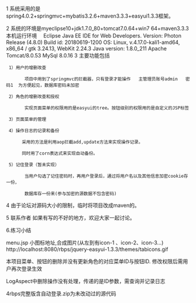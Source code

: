 
1	系统采用的是spring4.0.2+springmvc+mybatis3.2.6+maven3.3.3+easyui1.3.3框架。

2 	系统的环境是myeclipse10+jdk1.7.0_80+tomcat7.0.64+win7 64+maven3.3.3
     本机运行环境　
     Eclipse Java EE IDE for Web Developers.
	Version: Photon Release (4.8.0)
	Build id: 20180619-1200
	OS: Linux, v.4.17.0-kali1-amd64, x86_64 / gtk 3.24.13, WebKit 2.24.3
	Java version: 1.8.0_211
	Apache Tomcat/8.0.53
	MySql 8.0.16
3 	主要功能包括
     
     1）用户的增删改查
     
     	   项目中用到了springmvc的拦截器，只有登录才能操作   主管理员账号admin   密码1  为方便起见，数据库密码未加密
     
     2）角色的增删改查和授权
        
           实现页面菜单的权限用的是easyui的tree。按钮级别的权限用的是自定义的JSP标签
     
     3）页面菜单的管理
     
     4）操作日志的记录和备份
     
          采用的方法是利用aop拦截add,update方法来实现操作记录。
          
          同时用了corn表达式来实现自动备份。
          
     5）记住登录（暂未实现）
     
           当用户勾选了记住密码时，再用户登录后，通过将用户名以及其他信息加密cookie存一份，
           
           数据库存一份来(参与加密的源数据不包含密码)
           
4	由于论坛对源码大小的限制，临时将项目改成maven的。

5	联系作者  如果有写的不好的地方，欢迎大家一起讨论。
 
 6.练习小结
          
menu.jsp 小图标地址,合成图片(从左到有icon-1 、icon-2、icon-3...)
http://localhost:8080/rbps/jquery-easyui-1.3.3/themes/tabicons.gif

本项目菜单、按钮的删除并没有更新角色的对应菜单ID与按钮ID.
 修改权限后需用户再次登录生效        
 
 LogAspect中删除操作没有处理，传递的是ID参数，需查询并记录日志
 
 4rbps完整版含自动登录.zip为未改动过的源代码
 
          
